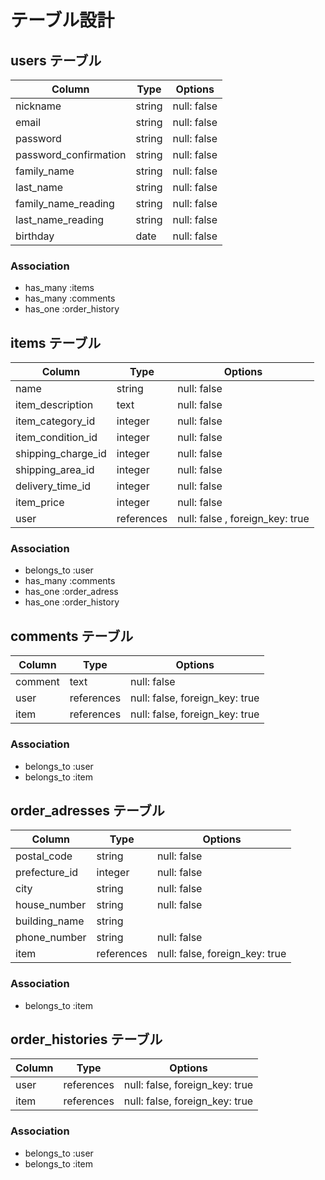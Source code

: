 # テーブル設計

## users テーブル

| Column                  | Type     | Options     |
| --------                | ------   | ----------- |
| nickname                | string   | null: false |
| email                   | string   | null: false |
| password                | string   | null: false |
| password_confirmation   | string   | null: false |
| family_name             | string   | null: false |
| last_name               | string   | null: false |
| family_name_reading     | string   | null: false |
| last_name_reading       | string   | null: false |
| birthday                | date     | null: false |

### Association

- has_many :items
- has_many :comments
- has_one :order_history

## items テーブル

| Column                  | Type        | Options     |
| --------                | ------      | ----------- |
| name                    | string      | null: false |
| item_description        | text        | null: false |
| item_category_id        | integer     | null: false |
| item_condition_id       | integer     | null: false |
| shipping_charge_id      | integer     | null: false |
| shipping_area_id        | integer     | null: false |
| delivery_time_id        | integer     | null: false |
| item_price              | integer     | null: false |
| user                    | references  | null: false , foreign_key: true|


### Association

- belongs_to :user
- has_many :comments
- has_one :order_adress
- has_one :order_history

## comments テーブル

| Column          | Type       | Options                        |
| ------          | ---------- | ------------------------------ |
| comment         | text       | null: false |
| user            | references | null: false, foreign_key: true |
| item            | references | null: false, foreign_key: true |

### Association

- belongs_to :user
- belongs_to :item


## order_adresses テーブル

| Column                  | Type       | Options     |
| --------                | ------     | ----------- |
| postal_code             | string     | null: false |
| prefecture_id           | integer    | null: false |
| city                    | string     | null: false |
| house_number            | string     | null: false |
| building_name           | string     |
| phone_number            | string     | null: false |
| item                    | references | null: false, foreign_key: true |

### Association

- belongs_to :item

## order_histories テーブル

| Column                  | Type       | Options     |
| --------                | ------     | ----------- |
| user                    | references | null: false, foreign_key: true |
| item                    | references | null: false, foreign_key: true |

### Association

- belongs_to :user
- belongs_to :item


